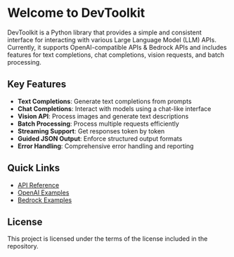 # Welcome to DevToolkit

DevToolkit is a Python library that provides a simple and consistent interface for interacting with various Large Language Model (LLM) APIs. Currently, it supports OpenAI-compatible APIs & Bedrock APIs and includes features for text completions, chat completions, vision requests, and batch processing.

## Key Features

- **Text Completions**: Generate text completions from prompts
- **Chat Completions**: Interact with models using a chat-like interface
- **Vision API**: Process images and generate text descriptions
- **Batch Processing**: Process multiple requests efficiently
- **Streaming Support**: Get responses token by token
- **Guided JSON Output**: Enforce structured output formats
- **Error Handling**: Comprehensive error handling and reporting

## Quick Links

- [API Reference](api/overview.md)
- [OpenAI Examples](examples/openai_examples.md)
- [Bedrock Examples](examples/bedrock_examples.md)

## License

This project is licensed under the terms of the license included in the repository.

